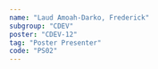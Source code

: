 ```yaml
---
name: "Laud Amoah-Darko, Frederick"
subgroup: "CDEV"
poster: "CDEV-12"
tag: "Poster Presenter"
code: "PS02"
---
```

